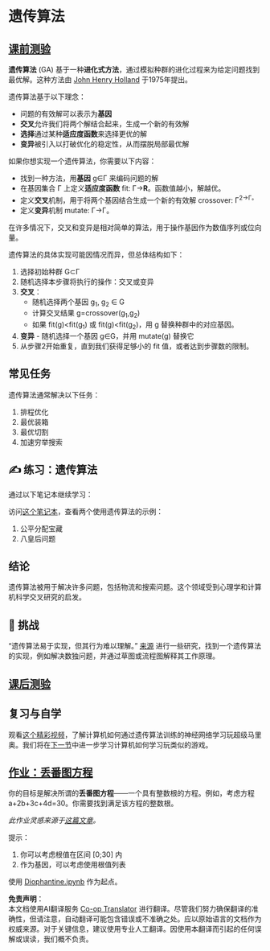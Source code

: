 <!--
CO_OP_TRANSLATOR_METADATA:
{
  "original_hash": "893aa368cb485da704b466a0f3775587",
  "translation_date": "2025-08-24T20:36:02+00:00",
  "source_file": "lessons/6-Other/21-GeneticAlgorithms/README.md",
  "language_code": "zh"
}
-->
# 遗传算法

## [课前测验](https://ff-quizzes.netlify.app/en/ai/quiz/41)

**遗传算法** (GA) 基于一种**进化式方法**，通过模拟种群的进化过程来为给定问题找到最优解。这种方法由 [John Henry Holland](https://wikipedia.org/wiki/John_Henry_Holland) 于1975年提出。

遗传算法基于以下理念：

* 问题的有效解可以表示为**基因**
* **交叉**允许我们将两个解结合起来，生成一个新的有效解
* **选择**通过某种**适应度函数**来选择更优的解
* **变异**被引入以打破优化的稳定性，从而摆脱局部最优解

如果你想实现一个遗传算法，你需要以下内容：

* 找到一种方法，用**基因** g∈Γ 来编码问题的解
* 在基因集合 Γ 上定义**适应度函数** fit: Γ→**R**。函数值越小，解越优。
* 定义**交叉**机制，用于将两个基因结合生成一个新的有效解 crossover: Γ<sup>2</sub>→Γ。
* 定义**变异**机制 mutate: Γ→Γ。

在许多情况下，交叉和变异是相对简单的算法，用于操作基因作为数值序列或位向量。

遗传算法的具体实现可能因情况而异，但总体结构如下：

1. 选择初始种群 G⊂Γ
2. 随机选择本步骤将执行的操作：交叉或变异
3. **交叉**：
   * 随机选择两个基因 g<sub>1</sub>, g<sub>2</sub> ∈ G
   * 计算交叉结果 g=crossover(g<sub>1</sub>,g<sub>2</sub>)
   * 如果 fit(g)<fit(g<sub>1</sub>) 或 fit(g)<fit(g<sub>2</sub>)，用 g 替换种群中的对应基因。
4. **变异** - 随机选择一个基因 g∈G，并用 mutate(g) 替换它
5. 从步骤2开始重复，直到我们获得足够小的 fit 值，或者达到步骤数的限制。

## 常见任务

遗传算法通常解决以下任务：

1. 排程优化
1. 最优装箱
1. 最优切割
1. 加速穷举搜索

## ✍️ 练习：遗传算法

通过以下笔记本继续学习：

访问[这个笔记本](../../../../../lessons/6-Other/21-GeneticAlgorithms/Genetic.ipynb)，查看两个使用遗传算法的示例：

1. 公平分配宝藏
1. 八皇后问题

## 结论

遗传算法被用于解决许多问题，包括物流和搜索问题。这个领域受到心理学和计算机科学交叉研究的启发。

## 🚀 挑战

“遗传算法易于实现，但其行为难以理解。” [来源](https://wikipedia.org/wiki/Genetic_algorithm) 进行一些研究，找到一个遗传算法的实现，例如解决数独问题，并通过草图或流程图解释其工作原理。

## [课后测验](https://ff-quizzes.netlify.app/en/ai/quiz/42)

## 复习与自学

观看[这个精彩视频](https://www.youtube.com/watch?v=qv6UVOQ0F44)，了解计算机如何通过遗传算法训练的神经网络学习玩超级马里奥。我们将在[下一节](../22-DeepRL/README.md)中进一步学习计算机如何学习玩类似的游戏。

## [作业：丢番图方程](../../../../../lessons/6-Other/21-GeneticAlgorithms/Diophantine.ipynb)

你的目标是解决所谓的**丢番图方程**——一个具有整数根的方程。例如，考虑方程 a+2b+3c+4d=30。你需要找到满足该方程的整数根。

*此作业灵感来源于[这篇文章](https://habr.com/post/128704/)。*

提示：

1. 你可以考虑根值在区间 [0;30] 内
1. 作为基因，可以考虑使用根值列表

使用 [Diophantine.ipynb](../../../../../lessons/6-Other/21-GeneticAlgorithms/Diophantine.ipynb) 作为起点。

**免责声明**：  
本文档使用AI翻译服务 [Co-op Translator](https://github.com/Azure/co-op-translator) 进行翻译。尽管我们努力确保翻译的准确性，但请注意，自动翻译可能包含错误或不准确之处。应以原始语言的文档作为权威来源。对于关键信息，建议使用专业人工翻译。因使用本翻译而引起的任何误解或误读，我们概不负责。
